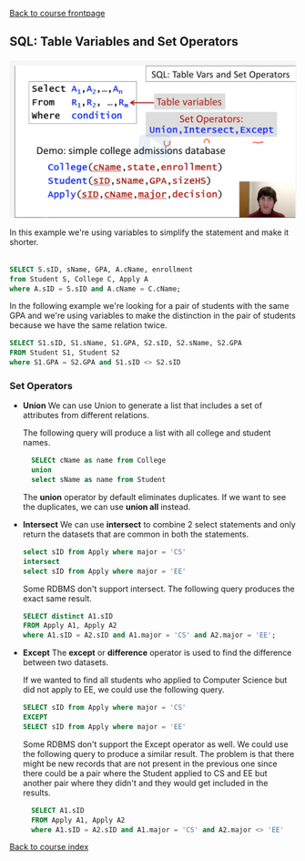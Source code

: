 [Back to course frontpage](courses/introduction-to-sql/index.md)

## SQL: Table Variables and Set Operators

![Table Variables](../assets/table-variables-first.png)

In this example we're using variables to simplify the statement and make it shorter.

```SQL

SELECT S.sID, sName, GPA, A.cName, enrollment
from Student S, College C, Apply A
where A.sID = S.sID and A.cName = C.cName;

```

In the following example we're looking for a pair of students with the same GPA and we're using variables to make the distinction in the pair of students because we have the same relation twice.

```SQL
SELECT S1.sID, S1.sName, S1.GPA, S2.sID, S2.sName, S2.GPA
FROM Student S1, Student S2
where S1.GPA = S2.GPA and S1.sID <> S2.sID
```

### Set Operators

- **Union**
  We can use Union to generate a list that includes a set of attributes from different relations.

  The following query will produce a list with all college and student names.

  ```SQL
    SELECt cName as name from College
    union
    select sName as name from Student
  ```

  The **union** operator by default eliminates duplicates. If we want to see the duplicates, we can use **union all** instead.

- **Intersect**
  We can use **intersect** to combine 2 select statements and only return the datasets that are common in both the statements.

  ```SQL
  select sID from Apply where major = 'CS'
  intersect
  select sID from Apply where major = 'EE'
  ```

  Some RDBMS don't support intersect. The following query produces the exact same result.

  ```SQL
  SELECT distinct A1.sID
  FROM Apply A1, Apply A2
  where A1.sID = A2.sID and A1.major = 'CS' and A2.major = 'EE';
  ```

- **Except**
  The **except** or **difference** operator is used to find the difference between two datasets.

  If we wanted to find all students who applied to Computer Science but did not apply to EE, we could use the following query.

  ```SQL
  SELECT sID from Apply where major = 'CS'
  EXCEPT
  SELECT sID from Apply where major = 'EE'
  ```

  Some RDBMS don't support the Except operator as well. We could use the following query to produce a similar result. The problem is that there might be new records that are not present in the previous one since there could be a pair where the Student applied to CS and EE but another pair where they didn't and they would get included in the results.

  ```SQL
    SELECT A1.sID
    FROM Apply A1, Apply A2
    where A1.sID = A2.sID and A1.major = 'CS' and A2.major <> 'EE'
  ```

[Back to course index](./index.md)
